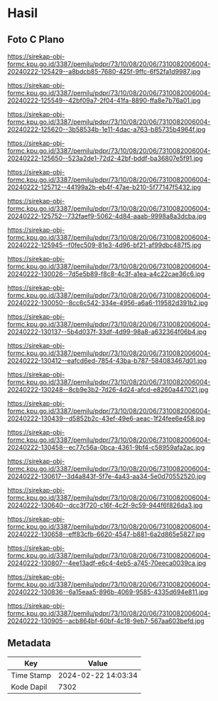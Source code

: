 # Hasil

## Foto C Plano

https://sirekap-obj-formc.kpu.go.id/3387/pemilu/pdpr/73/10/08/20/06/7310082006004-20240222-125429--a8bdcb85-7680-425f-9ffc-6f52fa1d9987.jpg

https://sirekap-obj-formc.kpu.go.id/3387/pemilu/pdpr/73/10/08/20/06/7310082006004-20240222-125549--42bf09a7-2f04-41fa-8890-ffa8e7b76a01.jpg

https://sirekap-obj-formc.kpu.go.id/3387/pemilu/pdpr/73/10/08/20/06/7310082006004-20240222-125620--3b58534b-1e11-4dac-a763-b85735b4964f.jpg

https://sirekap-obj-formc.kpu.go.id/3387/pemilu/pdpr/73/10/08/20/06/7310082006004-20240222-125650--523a2de1-72d2-42bf-bddf-ba36807e5f91.jpg

https://sirekap-obj-formc.kpu.go.id/3387/pemilu/pdpr/73/10/08/20/06/7310082006004-20240222-125712--44199a2b-eb4f-47ae-b210-5f77147f5432.jpg

https://sirekap-obj-formc.kpu.go.id/3387/pemilu/pdpr/73/10/08/20/06/7310082006004-20240222-125752--732faef9-5062-4d84-aaab-9998a8a3dcba.jpg

https://sirekap-obj-formc.kpu.go.id/3387/pemilu/pdpr/73/10/08/20/06/7310082006004-20240222-125945--f0fec509-81e3-4d96-bf21-af99dbc487f5.jpg

https://sirekap-obj-formc.kpu.go.id/3387/pemilu/pdpr/73/10/08/20/06/7310082006004-20240222-130026--7d5e5b89-f8c8-4c3f-a1ea-a4c22cae36c6.jpg

https://sirekap-obj-formc.kpu.go.id/3387/pemilu/pdpr/73/10/08/20/06/7310082006004-20240222-130050--8cc6c542-334e-4956-a6a6-119582d391b2.jpg

https://sirekap-obj-formc.kpu.go.id/3387/pemilu/pdpr/73/10/08/20/06/7310082006004-20240222-130137--5b4d037f-33df-4d99-98a8-a632364f06b4.jpg

https://sirekap-obj-formc.kpu.go.id/3387/pemilu/pdpr/73/10/08/20/06/7310082006004-20240222-130412--eafcd6ed-7854-43ba-b787-584083467d01.jpg

https://sirekap-obj-formc.kpu.go.id/3387/pemilu/pdpr/73/10/08/20/06/7310082006004-20240222-130248--8cb9e3b2-7d26-4d24-afcd-e8260a447021.jpg

https://sirekap-obj-formc.kpu.go.id/3387/pemilu/pdpr/73/10/08/20/06/7310082006004-20240222-130439--d5852b2c-43ef-49e6-aeac-1f24fee6e458.jpg

https://sirekap-obj-formc.kpu.go.id/3387/pemilu/pdpr/73/10/08/20/06/7310082006004-20240222-130458--ec77c56a-0bca-4361-9bf4-c58959afa2ac.jpg

https://sirekap-obj-formc.kpu.go.id/3387/pemilu/pdpr/73/10/08/20/06/7310082006004-20240222-130617--3d4a843f-5f7e-4a43-aa34-5e0d70552520.jpg

https://sirekap-obj-formc.kpu.go.id/3387/pemilu/pdpr/73/10/08/20/06/7310082006004-20240222-130640--dcc3f720-c16f-4c2f-9c59-944f6f826da3.jpg

https://sirekap-obj-formc.kpu.go.id/3387/pemilu/pdpr/73/10/08/20/06/7310082006004-20240222-130658--eff83cfb-6620-4547-b881-6a2d865e5827.jpg

https://sirekap-obj-formc.kpu.go.id/3387/pemilu/pdpr/73/10/08/20/06/7310082006004-20240222-130807--4ee13adf-e6c4-4eb5-a745-70eeca0039ca.jpg

https://sirekap-obj-formc.kpu.go.id/3387/pemilu/pdpr/73/10/08/20/06/7310082006004-20240222-130836--6a15eaa5-896b-4069-9585-4335d694e811.jpg

https://sirekap-obj-formc.kpu.go.id/3387/pemilu/pdpr/73/10/08/20/06/7310082006004-20240222-130905--acb864bf-60bf-4c18-9eb7-567aa603befd.jpg


## Metadata

| Key        | Value               |
| ---------- | ------------------- |
| Time Stamp | 2024-02-22 14:03:34 |
| Kode Dapil | 7302                |



